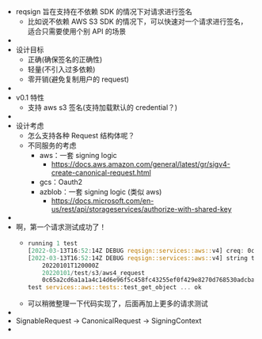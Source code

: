 - reqsign 旨在支持在不依赖 SDK 的情况下对请求进行签名
	- 比如说不依赖 AWS S3 SDK 的情况下，可以快速对一个请求进行签名，适合只需要使用个别 API 的场景
-
- 设计目标
	- 正确(确保签名的正确性)
	- 轻量(不引入过多依赖)
	- 零开销(避免复制用户的 request)
-
- v0.1 特性
	- 支持 aws s3 签名(支持加载默认的 credential？)
-
- 设计考虑
	- 怎么支持各种 Request 结构体呢？
	- 不同服务的考虑
		- aws：一套 signing logic
			- https://docs.aws.amazon.com/general/latest/gr/sigv4-create-canonical-request.html
		- gcs：Oauth2
		- azblob：一套 signing logic (类似 aws)
			- https://docs.microsoft.com/en-us/rest/api/storageservices/authorize-with-shared-key
-
- 啊，第一个请求测试成功了！
	- ```rust
	  running 1 test
	  [2022-03-13T16:52:14Z DEBUG reqsign::services::aws::v4] creq: 0c65a2cd6a1a1a4c14d6e96f5c458fc43255ef0f429e8270d768530adcba0030
	  [2022-03-13T16:52:14Z DEBUG reqsign::services::aws::v4] string to sign: AWS4-HMAC-SHA256
	      20220101T120000Z
	      20220101/test/s3/aws4_request
	      0c65a2cd6a1a1a4c14d6e96f5c458fc43255ef0f429e8270d768530adcba0030
	  test services::aws::tests::test_get_object ... ok
	  
	  
	  ```
	- 可以稍微整理一下代码实现了，后面再加上更多的请求测试
-
- SignableRequest -> CanonicalRequest -> SigningContext
-